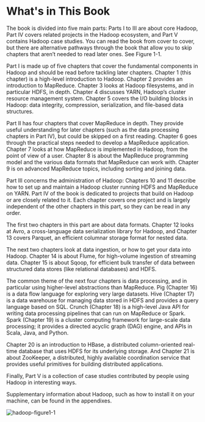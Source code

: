 # What's in This Book

The book is divided into five main parts: Parts I to III are about core Hadoop, Part IV covers related projects in the Hadoop ecosystem, and Part V contains Hadoop case studies. You can read the book from cover to cover, but there are alternative pathways through the book that allow you to skip chapters that aren’t needed to read later ones. See Figure 1-1.

Part I is made up of five chapters that cover the fundamental components in Hadoop and should be read before tackling later chapters. Chapter 1 (this chapter) is a high-level introduction to Hadoop. Chapter 2 provides an introduction to MapReduce. Chapter 3 looks at Hadoop filesystems, and in particular HDFS, in depth. Chapter 4 discusses YARN, Hadoop’s cluster resource management system. Chapter 5 covers the I/O building blocks in Hadoop: data integrity, compression, serialization, and file-based data structures.

Part II has four chapters that cover MapReduce in depth. They provide useful understanding for later chapters (such as the data processing chapters in Part IV), but could be skipped on a first reading. Chapter 6 goes through the practical steps needed to develop a MapReduce application. Chapter 7 looks at how MapReduce is implemented in Hadoop, from the point of view of a user. Chapter 8 is about the MapReduce programming model and the various data formats that MapReduce can work with. Chapter 9 is on advanced MapReduce topics, including sorting and joining data.

Part III concerns the administration of Hadoop: Chapters 10 and 11 describe how to set up and maintain a Hadoop cluster running HDFS and MapReduce on YARN.
Part IV of the book is dedicated to projects that build on Hadoop or are closely related to it. Each chapter covers one project and is largely independent of the other chapters in this part, so they can be read in any order.

The first two chapters in this part are about data formats. Chapter 12 looks at Avro, a cross-language data serialization library for Hadoop, and Chapter 13 covers Parquet, an efficient columnar storage format for nested data.

The next two chapters look at data ingestion, or how to get your data into Hadoop. Chapter 14 is about Flume, for high-volume ingestion of streaming data. Chapter 15 is about Sqoop, for efficient bulk transfer of data between structured data stores (like relational databases) and HDFS.

The common theme of the next four chapters is data processing, and in particular using higher-level abstractions than MapReduce. Pig (Chapter 16) is a data flow language for exploring very large datasets. Hive (Chapter 17) is a data warehouse for managing data stored in HDFS and provides a query language based on SQL. Crunch (Chapter 18) is a high-level Java API for writing data processing pipelines that can run on MapReduce or Spark. Spark (Chapter 19) is a cluster computing framework for large-scale data processing; it provides a directed acyclic graph (DAG) engine, and APIs in Scala, Java, and Python.

Chapter 20 is an introduction to HBase, a distributed column-oriented real-time database that uses HDFS for its underlying storage. And Chapter 21 is about ZooKeeper, a distributed, highly available coordination service that provides useful primitives for building distributed applications.

Finally, Part V is a collection of case studies contributed by people using Hadoop in interesting ways.

Supplementary information about Hadoop, such as how to install it on your machine, can be found in the appendixes.

![hadoop-figure1-1 ](http://ouat6a0as.bkt.clouddn.com/hadoop-figure1-1%20.png)

